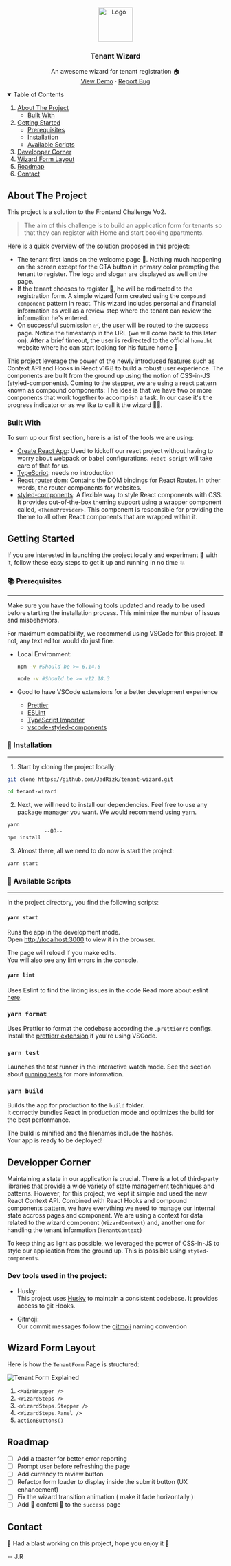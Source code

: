 <!-- PROJECT LOGO -->
<br />
<p align="center">
  <a href="https://github.com/othneildrew/Best-README-Template">
    <img src="./src/assets/img/logo.jpg" alt="Logo" width="80" height="80">
  </a>

  <h3 align="center">Tenant Wizard</h3>

  <p align="center">
    An awesome wizard for tenant registration 🏠
    <br />
    <a href="https://tenant-wizard.netlify.app">View Demo</a>
    ·
    <a href="https://github.com/JadRizk/tenant-wizard/issues">Report Bug</a>
  </p>
</p>

<!-- TABLE OF CONTENTS -->
<details open="open">
  <summary>Table of Contents</summary>
  <ol>
    <li>
      <a href="#about-the-project">About The Project</a>
      <ul>
        <li><a href="#built-with">Built With</a></li>
      </ul>
    </li>
    <li>
      <a href="#getting-started">Getting Started</a>
      <ul>
        <li><a href="#prerequisites">Prerequisites</a></li>
        <li><a href="#installation">Installation</a></li>
        <li><a href="#available-scripts">Available Scripts</a></li>
      </ul>
    </li>
    <li><a href="#developper-corner"> Developper Corner</a></li>
    <li><a href="#wizard-form-layout"> Wizard Form Layout</a></li>
    <li><a href="#roadmap">Roadmap</a></li>
    <li><a href="#contact">Contact</a></li>
  </ol>
</details>

<!-- ABOUT THE PROJECT -->

## About The Project

This project is a solution to the Frontend Challenge Vo2.

> The aim of this challenge is to build an application form for tenants so that they can register with Home and start booking apartments.

Here is a quick overview of the solution proposed in this project:

- The tenant first lands on the welcome page 🛬. Nothing much happening on the screen except for the CTA button in primary color prompting the tenant to register. The logo and slogan are displayed as well on the page.
- If the tenant chooses to register 📝, he will be redirected to the registration form. A simple wizard form created using the `compound component` pattern in react. This wizard includes personal and financial information as well as a review step where the tenant can review the information he's entered.
- On successful submission ✅, the user will be routed to the success page. Notice the timestamp in the URL (we will come back to this later on). After a brief timeout, the user is redirected to the official `home.ht` website where he can start looking for his future home 🏡

This project leverage the power of the newly introduced features such as Context API and Hooks in React v16.8 to build a robust user experience. The components are built from the ground up using the notion of CSS-in-JS (styled-components). Coming to the stepper, we are using a react pattern known as compound components: The idea is that we have two or more components that work together to accomplish a task. In our case it's the progress indicator or as we like to call it the wizard 🧙‍♂️.

### Built With

To sum up our first section, here is a list of the tools we are using:

- [Create React App](https://github.com/facebook/create-react-app): Used to kickoff our react project without having to worry about webpack or babel configurations. `react-script` will take care of that for us.
- [TypeScript](): needs no introduction
- [React router dom](): Contains the DOM bindings for React Router. In other words, the router components for websites.
- [styled-components]():
  A flexible way to style React components with CSS. It provides out-of-the-box theming support using a wrapper component called, `<ThemeProvider>`. This component is responsible for providing the theme to all other React components that are wrapped within it.

<!-- GETTING STARTED -->

## Getting Started

If you are interested in launching the project locally and experiment 🧪 with it, follow these easy steps to get it up and running in no time 💥

### 📚 Prerequisites

---

Make sure you have the following tools updated and ready to be used before starting the installation process. This minimize the number of issues and misbehaviors.

For maximum compatibility, we recommend using VSCode for this project. If not, any text editor would do just fine.

- Local Environment:

  ```sh
  npm -v #Should be >= 6.14.6

  node -v #Should be >= v12.18.3
  ```

- Good to have VSCode extensions for a better development experience
  - [Prettier](https://marketplace.visualstudio.com/items?itemName=esbenp.prettier-vscode)
  - [ESLint](https://marketplace.visualstudio.com/items?itemName=dbaeumer.vscode-eslint)
  - [TypeScript Importer](https://marketplace.visualstudio.com/items?itemName=pmneo.tsimporter)
  - [vscode-styled-components](https://marketplace.visualstudio.com/items?itemName=jpoissonnier.vscode-styled-components)

### 🦺 Installation

---

1. Start by cloning the project locally:

```sh
git clone https://github.com/JadRizk/tenant-wizard.git

cd tenant-wizard
```

2. Next, we will need to install our dependencies. Feel free to use any package manager you want. We would recommend using yarn.

```sh
yarn
            --OR--
npm install
```

3. Almost there, all we need to do now is start the project:

```sh
yarn start
```

### 📜 Available Scripts

---

In the project directory, you find the following scripts:

#### `yarn start`

Runs the app in the development mode.\
Open [http://localhost:3000](http://localhost:3000) to view it in the browser.

The page will reload if you make edits.\
You will also see any lint errors in the console.

#### `yarn lint`

Uses Eslint to find the linting issues in the code
Read more about eslint [here](https://eslint.org/).

### `yarn format`

Uses Prettier to format the codebase according the `.prettierrc` configs.
Install the [prettierr extension](https://prettier.io/) if you're using VSCode.

### `yarn test`

Launches the test runner in the interactive watch mode.
See the section about [running tests](https://facebook.github.io/create-react-app/docs/running-tests) for more information.

### `yarn build`

Builds the app for production to the `build` folder.\
It correctly bundles React in production mode and optimizes the build for the best performance.

The build is minified and the filenames include the hashes.\
Your app is ready to be deployed!

<!-- USAGE EXAMPLES -->

## Developper Corner

Maintaining a state in our application is crucial. There is a lot of third-party libraries that provide a wide variety of state management techniques and patterns. However, for this project, we kept it simple and used the new React Context API. Combined with React Hooks and compound components pattern, we have everything we need to manage our internal state accross pages and component.
We are using a context for data related to the wizard component (`WizardContext`) and, another one for handling the tenant information (`TenantContext`)

To keep thing as light as possible, we leveraged the power of CSS-in-JS to style our application from the ground up. This is possible using `styled-components`.

### Dev tools used in the project:

- Husky: <br>
  This project uses [Husky](https://typicode.github.io/husky/#/) to maintain a consistent codebase. It provides access to git Hooks.

- Gitmoji: <br>
  Our commit messages follow the [gitmoji](https://gitmoji.dev/) naming convention

## Wizard Form Layout

Here is how the `TenantForm` Page is structured:

![Tenant Form Explained](./docs/img/tenantFormExplained.png)

1. `<MainWrapper />`
2. `<WizardSteps />`
3. `<WizardSteps.Stepper />`
4. `<WizardSteps.Panel />`
5. `actionButtons()`

<!-- ROADMAP -->

## Roadmap

- [ ] Add a toaster for better error reporting
- [ ] Prompt user before refreshing the page
- [ ] Add currency to review button
- [ ] Refactor form loader to display inside the submit button (UX enhancement)
- [ ] Fix the wizard transition animation ( make it fade horizontally )
- [ ] Add 🎊 confetti 🎊 to the `success` page

<!-- CONTACT -->

## Contact

🚀 Had a blast working on this project, hope you enjoy it 🚀

-- J.R
